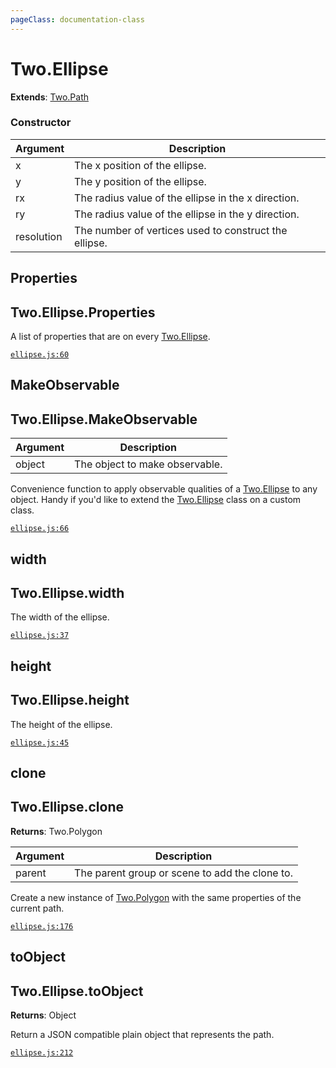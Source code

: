 ```yaml
---
pageClass: documentation-class
---
```


# Two.Ellipse


<div class="extends">

__Extends__: [Two.Path](/documentation/path/)

</div>





<div class="meta">
  <custom-button text="Source" type="source" href="https://github.com/jonobr1/two.js/blob/dev/C:\Users\pures\Jono\two-js\src\shapes/ellipse.js" />
</div>



### Constructor


| Argument | Description |
| ---- | ----------- |
|  x  | The x position of the ellipse. |
|  y  | The y position of the ellipse. |
|  rx  | The radius value of the ellipse in the x direction. |
|  ry  | The radius value of the ellipse in the y direction. |
|  resolution  | The number of vertices used to construct the ellipse. |



<div class="static member ">

## Properties

<h2 class="longname" aria-hidden="true"><span class="prefix">Two.Ellipse.</span><span class="shortname">Properties</span></h2>










<div class="properties">

A list of properties that are on every [Two.Ellipse](/documentation/ellipse).

</div>








<div class="meta">

  [`ellipse.js:60`](https://github.com/jonobr1/two.js/blob/dev/C:\Users\pures\Jono\two-js\src\shapes/ellipse.js#L60)

</div>






</div>



<div class="static function ">

## MakeObservable

<h2 class="longname" aria-hidden="true"><span class="prefix">Two.Ellipse.</span><span class="shortname">MakeObservable</span></h2>












<div class="params">

| Argument | Description |
| ---- | ----------- |
|  object  | The object to make observable. |
</div>




<div class="description">

Convenience function to apply observable qualities of a [Two.Ellipse](/documentation/ellipse) to any object. Handy if you'd like to extend the [Two.Ellipse](/documentation/ellipse) class on a custom class.

</div>



<div class="meta">

  [`ellipse.js:66`](https://github.com/jonobr1/two.js/blob/dev/C:\Users\pures\Jono\two-js\src\shapes/ellipse.js#L66)

</div>






</div>



<div class="instance member ">

## width

<h2 class="longname" aria-hidden="true"><span class="prefix">Two.Ellipse.</span><span class="shortname">width</span></h2>










<div class="properties">

The width of the ellipse.

</div>








<div class="meta">

  [`ellipse.js:37`](https://github.com/jonobr1/two.js/blob/dev/C:\Users\pures\Jono\two-js\src\shapes/ellipse.js#L37)

</div>






</div>



<div class="instance member ">

## height

<h2 class="longname" aria-hidden="true"><span class="prefix">Two.Ellipse.</span><span class="shortname">height</span></h2>










<div class="properties">

The height of the ellipse.

</div>








<div class="meta">

  [`ellipse.js:45`](https://github.com/jonobr1/two.js/blob/dev/C:\Users\pures\Jono\two-js\src\shapes/ellipse.js#L45)

</div>






</div>



<div class="instance function ">

## clone

<h2 class="longname" aria-hidden="true"><span class="prefix">Two.Ellipse.</span><span class="shortname">clone</span></h2>




<div class="returns">

__Returns__: Two.Polygon



</div>









<div class="params">

| Argument | Description |
| ---- | ----------- |
|  parent  | The parent group or scene to add the clone to. |
</div>




<div class="description">

Create a new instance of [Two.Polygon](/documentation/polygon) with the same properties of the current path.

</div>



<div class="meta">

  [`ellipse.js:176`](https://github.com/jonobr1/two.js/blob/dev/C:\Users\pures\Jono\two-js\src\shapes/ellipse.js#L176)

</div>






</div>



<div class="instance function ">

## toObject

<h2 class="longname" aria-hidden="true"><span class="prefix">Two.Ellipse.</span><span class="shortname">toObject</span></h2>




<div class="returns">

__Returns__: Object



</div>












<div class="description">

Return a JSON compatible plain object that represents the path.

</div>



<div class="meta">

  [`ellipse.js:212`](https://github.com/jonobr1/two.js/blob/dev/C:\Users\pures\Jono\two-js\src\shapes/ellipse.js#L212)

</div>






</div>


